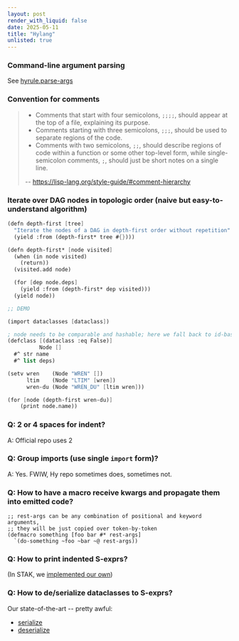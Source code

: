 ```yaml
---
layout: post
render_with_liquid: false
date: 2025-05-11
title: "Hylang"
unlisted: true
---
```


### Command-line argument parsing

See
[hyrule.parse-args](https://hylang.org/hyrule/doc/v1.0.0#hyrule.parse-args)

### Convention for comments

> - Comments that start with four semicolons, `;;;;`, should appear at
>   the top of a file, explaining its purpose.
> - Comments starting with three semicolons, `;;;`, should be used to
>   separate regions of the code.
> - Comments with two semicolons, `;;`, should describe regions of code
>   within a function or some other top-level form, while
>   single-semicolon comments, `;`, should just be short notes on a
>   single line.
>
> -- <https://lisp-lang.org/style-guide/#comment-hierarchy>

### Iterate over DAG nodes in topologic order (naive but easy-to-understand algorithm)

``` scheme
(defn depth-first [tree]
  "Iterate the nodes of a DAG in depth-first order without repetition"
  (yield :from (depth-first* tree #{})))

(defn depth-first* [node visited]
  (when (in node visited)
    (return))
  (visited.add node)

  (for [dep node.deps]
    (yield :from (depth-first* dep visited)))
  (yield node))

;; DEMO

(import dataclasses [dataclass])

; node needs to be comparable and hashable; here we fall back to id-based hashing
(defclass [(dataclass :eq False)]
          Node []
  #^ str name
  #^ list deps)

(setv wren    (Node "WREN" [])
      ltim    (Node "LTIM" [wren])
      wren-du (Node "WREN_DU" [ltim wren]))

(for [node (depth-first wren-du)]
    (print node.name))
```

### Q: 2 or 4 spaces for indent?

A: Official repo uses 2

### Q: Group imports (use single `import` form)?

A: Yes. FWIW, Hy repo sometimes does, sometimes not.

### Q: How to have a macro receive kwargs and propagate them into emitted code?

``` hy
;; rest-args can be any combination of positional and keyword arguments,
;; they will be just copied over token-by-token
(defmacro something [foo bar #* rest-args]
  `(do-something ~foo ~bar ~@ rest-args))
```

### Q: How to print indented S-exprs?

(In STAK, we [implemented our
own](https://github.com/mcejp/STAK/blob/main/write.hy))

### Q: How to de/serialize dataclasses to S-exprs?

Our state-of-the-art -- pretty awful:

- [serialize](https://github.com/mcejp/STAK/blob/main/models.hy#L69)
- [deserialize](https://github.com/mcejp/STAK/blob/main/models.hy#L30)
